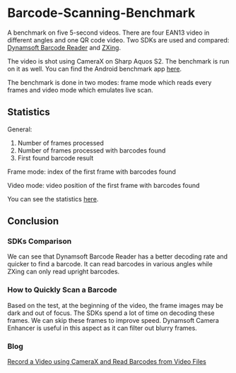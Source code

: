 # Barcode-Scanning-Benchmark

A benchmark on five 5-second videos. There are four EAN13 video in different angles and one QR code video. Two SDKs are used and compared: [Dynamsoft Barcode Reader](https://www.dynamsoft.com/barcode-reader/overview/) and [ZXing](https://github.com/journeyapps/zxing-android-embedded).

The video is shot using CameraX on Sharp Aquos S2. The benchmark is run on it as well. You can find the Android benchmark app [here](https://github.com/xulihang/CameraXVideo).

The benchmark is done in two modes: frame mode which reads every frames and video mode which emulates live scan.

## Statistics

General:

1. Number of frames processed
2. Number of frames processed with barcodes found
3. First found barcode result

Frame mode: index of the first frame with barcodes found

Video mode: video position of the first frame with barcodes found

You can see the statistics [here](https://blog.xulihang.me/Barcode-Scanning-Benchmark/?path=result.json).

## Conclusion

### SDKs Comparison

We can see that Dynamsoft Barcode Reader has a better decoding rate and quicker to find a barcode. It can read barcodes in various angles while ZXing can only read upright barcodes.

### How to Quickly Scan a Barcode

Based on the test, at the beginning of the video, the frame images may be dark and out of focus. The SDKs spend a lot of time on decoding these frames. We can skip these frames to improve speed. Dynamsoft Camera Enhancer is useful in this aspect as it can filter out blurry frames.

### Blog

[Record a Video using CameraX and Read Barcodes from Video Files](https://www.dynamsoft.com/codepool/camerax-video-recording-and-barcode-reading.html)

